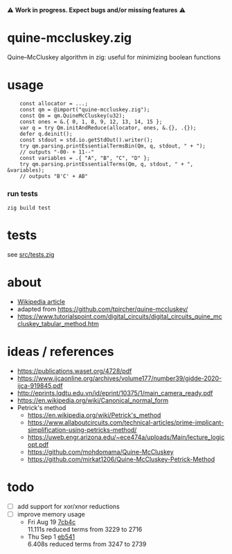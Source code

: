 :warning: **Work in progress.  Expect bugs and/or missing features** :warning:

# quine-mccluskey.zig
Quine–McCluskey algorithm in zig: useful for minimizing boolean functions

# usage

```zig
    const allocator = ...;
    const qm = @import("quine-mccluskey.zig");
    const Qm = qm.QuineMcCluskey(u32);
    const ones = &.{ 0, 1, 8, 9, 12, 13, 14, 15 };
    var q = try Qm.initAndReduce(allocator, ones, &.{}, .{});
    defer q.deinit();
    const stdout = std.io.getStdOut().writer();
    try qm.parsing.printEssentialTermsBin(Qm, q, stdout, " + ");
    // outputs "-00- + 11--"
    const variables = .{ "A", "B", "C", "D" };
    try qm.parsing.printEssentialTerms(Qm, q, stdout, " + ", &variables);
    // outputs "B'C' + AB"
```
### run tests
```
zig build test
```

# tests
see [src/tests.zig](src/tests.zig)

# about
- [Wikipedia article](https://en.wikipedia.org/wiki/Quine%E2%80%93McCluskey_algorithm)
- adapted from https://github.com/tpircher/quine-mccluskey/
- https://www.tutorialspoint.com/digital_circuits/digital_circuits_quine_mccluskey_tabular_method.htm

# ideas / references
- https://publications.waset.org/4728/pdf
- https://www.ijcaonline.org/archives/volume177/number39/gidde-2020-ijca-919845.pdf
- http://eprints.lqdtu.edu.vn/id/eprint/10375/1/main_camera_ready.pdf
- https://en.wikipedia.org/wiki/Canonical_normal_form
- Petrick's method
  - https://en.wikipedia.org/wiki/Petrick's_method
  - https://www.allaboutcircuits.com/technical-articles/prime-implicant-simplification-using-petricks-method/
  - https://uweb.engr.arizona.edu/~ece474a/uploads/Main/lecture_logicopt.pdf
  - https://github.com/mohdomama/Quine-McCluskey
  - https://github.com/mirkat1206/Quine-McCluskey-Petrick-Method

# todo
- [ ] add support for xor/xnor reductions
- [ ] improve memory usage
  - Fri Aug 19 [7cb4c](https://github.com/travisstaloch/quine-mccluskey.zig/commit/7cb4c99fa5da85149c7a4e0193b6815c88ab44bd) <br>
    11.111s reduced terms from 3229   to 2716 
  - Thu Sep 1 [eb541](https://github.com/travisstaloch/quine-mccluskey.zig/commit/eb5415d9ed3055096f24050ec3cfa6b71619e5b1) <br>
    6.408s reduced terms from 3247   to 2739  